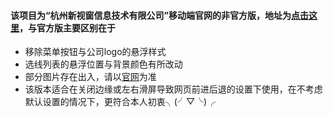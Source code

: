 #### 该项目为“杭州新视窗信息技术有限公司”移动端官网的非官方版，地址为[点击这里](https://everend.github.io/Echo/index.html)，与官方版主要区别在于
* 移除菜单按钮与公司logo的悬浮样式
* 选线列表的悬浮位置与背景颜色有所改动
* 部分图片存在出入，请以[官网](http://wei.new-see.com)为准
* 该版本适合在关闭边缘或左右滑屏导致网页前进后退的设置下使用，在不考虑默认设置的情况下，更符合本人初衷╮(╯▽╰)╭
